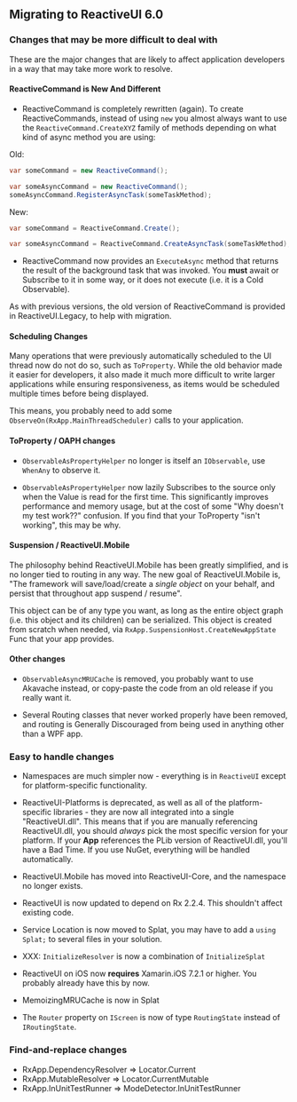 ## Migrating to ReactiveUI 6.0

### Changes that may be more difficult to deal with

These are the major changes that are likely to affect application developers
in a way that may take more work to resolve.

#### ReactiveCommand is New And Different

* ReactiveCommand is completely rewritten (again). To create ReactiveCommands,
  instead of using `new` you almost always want to use
  the `ReactiveCommand.CreateXYZ` family of methods depending on what kind of
  async method you are using:

Old:

```cs
var someCommand = new ReactiveCommand();

var someAsyncCommand = new ReactiveCommand();
someAsyncCommand.RegisterAsyncTask(someTaskMethod);
```

New:

```cs
var someCommand = ReactiveCommand.Create();

var someAsyncCommand = ReactiveCommand.CreateAsyncTask(someTaskMethod);
```

* ReactiveCommand now provides an `ExecuteAsync` method that returns the
  result of the background task that was invoked. You **must** await or
  Subscribe to it in some way, or it does not execute (i.e. it is a Cold
  Observable).

As with previous versions, the old version of ReactiveCommand is provided in
ReactiveUI.Legacy, to help with migration.

#### Scheduling Changes

Many operations that were previously automatically scheduled to the UI thread
now do not do so, such as `ToProperty`. While the old behavior made it easier
for developers, it also made it much more difficult to write larger
applications while ensuring responsiveness, as items would be scheduled
multiple times before being displayed.

This means, you probably need to add some `ObserveOn(RxApp.MainThreadScheduler)`
calls to your application.

#### ToProperty / OAPH changes

* `ObservableAsPropertyHelper` no longer is itself an `IObservable`, use
  `WhenAny` to observe it.

* `ObservableAsPropertyHelper` now lazily Subscribes to the source only when
  the Value is read for the first time. This significantly improves
  performance and memory usage, but at the cost of some "Why doesn't my test
  work??" confusion. If you find that your ToProperty "isn't working", this
  may be why.

#### Suspension / ReactiveUI.Mobile

The philosophy behind ReactiveUI.Mobile has been greatly simplified, and is no
longer tied to routing in any way. The new goal of ReactiveUI.Mobile is, "The
framework will save/load/create a *single object* on your behalf, and persist
that throughout app suspend / resume".

This object can be of any type you want, as long as the entire object graph
(i.e. this object and its children) can be serialized. This object is created
from scratch when needed, via `RxApp.SuspensionHost.CreateNewAppState` Func
that your app provides.

#### Other changes

* `ObservableAsyncMRUCache` is removed, you probably want to use Akavache
  instead, or copy-paste the code from an old release if you really want it.

* Several Routing classes that never worked properly have been removed, and
  routing is Generally Discouraged from being used in anything other than a
  WPF app.

### Easy to handle changes

* Namespaces are much simpler now - everything is in `ReactiveUI` except for
  platform-specific functionality.

* ReactiveUI-Platforms is deprecated, as well as all of the platform-specific
  libraries - they are now all integrated into a single "ReactiveUI.dll". This
  means that if you are manually referencing ReactiveUI.dll, you should
  *always* pick the most specific version for your platform. If your **App**
  references the PLib version of ReactiveUI.dll, you'll have a Bad Time. If
  you use NuGet, everything will be handled automatically.

* ReactiveUI.Mobile has moved into ReactiveUI-Core, and the namespace no
  longer exists.

* ReactiveUI is now updated to depend on Rx 2.2.4. This shouldn't affect
  existing code.

* Service Location is now moved to Splat, you may have to add a `using Splat;`
  to several files in your solution.

* XXX: `InitializeResolver` is now a combination of `InitializeSplat`

* ReactiveUI on iOS now **requires** Xamarin.iOS 7.2.1 or higher. You probably
  already have this by now.

* MemoizingMRUCache is now in Splat

* The `Router` property on `IScreen` is now of type `RoutingState` instead of
  `IRoutingState`.

### Find-and-replace changes

* RxApp.DependencyResolver => Locator.Current
* RxApp.MutableResolver => Locator.CurrentMutable
* RxApp.InUnitTestRunner => ModeDetector.InUnitTestRunner
